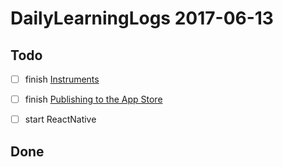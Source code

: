 # DailyLearningLogs  2017-06-13

## Todo

- [ ] finish [Instruments](https://videos.raywenderlich.com/courses/74-practical-instruments/lessons/1)
- [ ]  finish [Publishing to the App Store](https://videos.raywenderlich.com/courses/71-publishing-to-the-app-store/lessons/1)

- [ ] start ReactNative

## Done

